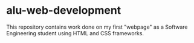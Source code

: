 # alu-web-development
This repository contains work done on my first "webpage" as a Software Engineering student using HTML and CSS frameworks.

